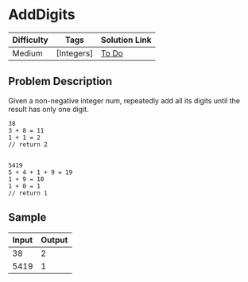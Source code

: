 # AddDigits

| Difficulty | Tags | Solution Link
| --- | --- | --- | 
| Medium | [Integers] | [To Do]() | 


## Problem Description

Given a non-negative integer num, repeatedly add all its digits until the result has only one digit.

```
38
3 + 8 = 11
1 + 1 = 2
// return 2


5419
5 + 4 + 1 + 9 = 19
1 + 9 = 10
1 + 0 = 1
// return 1
```


## Sample

| Input | Output |
| --- | --- |
| 38 | 2 |
| 5419 | 1 |
